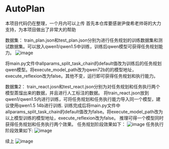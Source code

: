 # AutoPlan
本项目代码仍在整理，一个月内可以上传
 首先本仓库要感谢尹俊希老帅哥的大力支持，为本项目做出了非常大的帮助

数据集：
train_plan.json和test_plan.json分别为进行任务规划的训练数据集和测试数据集。可以放入qwen1/qwen1.5中训练，训练后qwen模型可获得任务规划能力。
![image](https://github.com/LDLINGLINGLING/AutoPlan/assets/47373076/5b01b9d4-bf52-4502-b910-c3f8a8851417)

将main.py文件中allparams_split_task_chain的default值改为训练后的任务规划qwen模型。将execute_model_path改为qwen72b的的模型地址，execute_reflexion改为false。其他不变，运行即可获得任务规划和执行能力。

数据集2：
train_react.josn和test_react.json分别为对任务规划和任务执行两个模型蒸馏出来的数据，并且进行人工标注的数据。
将train_react.json放到qwen1/qwen1.5内进行训练，可将任务规划和任务执行能力导入同一个模型，建议使用qwen1.5 14b进行训练.
训练完成后将main.py文件中allparams_split_task_chain的default值改为false。将execute_model_path改为以上模型训练的模型地址，execute_reflexion改为false。
推理可得一个模型同时获得任务规划和任务执行两个效果。
任务规划阶段效果如下：
![image](https://github.com/LDLINGLINGLING/AutoPlan/assets/47373076/9c33c42f-7105-4ab5-9a10-eab75b68d9cf)
任务执行阶段效果如下:
![image](https://github.com/LDLINGLINGLING/AutoPlan/assets/47373076/e1c70b39-d7c3-4a76-b30e-746f7f279a9b)

续上
![image](https://github.com/LDLINGLINGLING/AutoPlan/assets/47373076/6f2b1dcc-4572-425a-8e7b-04a8a73e363e)



